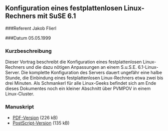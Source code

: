 ## Konfiguration eines festplattenlosen Linux-Rechners mit SuSE 6.1

###Referent
Jakob Flierl

###Datum
05.05.1999

### Kurzbeschreibung
Dieser Vortrag beschreibt die Konfiguration eines festplattenlosen
Linux-Rechners und die dazu nötigen Anpassungen an einem S.u.S.E.
6.1-Linux-Server. Die komplette Konfiguration des Servers dauert ungefähr eine
halbe Stunde, die Einbindung eines festplattenlosen Linux-Rechners etwa zwei
bis drei Minuten. Als Schmankerl für alle Linux-Geeks befindet sich am Ende
dieses Dokumentes noch ein kleiner Abschnitt über PVMPOV in einem
Linux-Cluster.

### Manuskript

* [PDF-Version](/download/Vortraege/diskless_suse.pdf) (226 kB)
* [PostScript-Version](/download/Vortraege/diskless_suse.ps) (135 kB)


